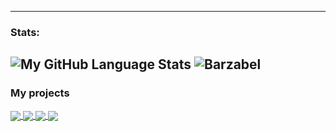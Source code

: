 

-------
### Stats:

![My GitHub Language Stats](https://github-readme-stats.vercel.app/api/top-langs/?username=Barzabel&langs_count=5&theme=blue-green&layout=compact)
<img src="https://github-readme-stats.vercel.app/api?username=Barzabel&show_icons=true&theme=gotham" alt="Barzabel" />
-------

### My projects
<a href="https://github.com/Barzabel/python-project-lvl1">
  <img align="center" src="https://github-readme-stats.vercel.app/api/pin/?username=Barzabel&repo=python-project-lvl1&title_color=ffffff&text_color=c9cacb&icon_color=2bbc8a&bg_color=1d1f21" />
</a> 
<a href="https://github.com/Barzabel/python-project-lvl2">
  <img align="center" src="https://github-readme-stats.vercel.app/api/pin/?username=Barzabel&repo=python-project-lvl2&title_color=ffffff&text_color=c9cacb&icon_color=2bbc8a&bg_color=1d1f21" />
</a>
<a href="https://github.com/Midnight95/python-project-83">
  <img align="center" src="https://github-readme-stats.vercel.app/api/pin/?username=Barzabel&repo=python-project-83&title_color=ffffff&text_color=c9cacb&icon_color=2bbc8a&bg_color=1d1f21" />
</a>
<a href="https://github.com/Barzabel/flask_figlate">
  <img align="center" src="https://github-readme-stats.vercel.app/api/pin/?username=Barzabel&repo=flask_figlate&title_color=ffffff&text_color=c9cacb&icon_color=2bbc8a&bg_color=1d1f21" />
</a> 